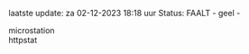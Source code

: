 laatste update: 
za 02-12-2023 18:18   uur 
Status: FAALT - geel - 
<div class="service Y">microstation</div><div class="service G">httpstat</div>